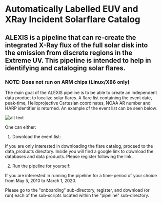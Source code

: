 # Automatically Labelled EUV and XRay Incident Solarflare Catalog
## ALEXIS is a pipeline that can re-create the integrated X-Ray flux of the full solar disk into the emission from discrete regions in the Extreme UV. This pipeline is intended to help in identifying and cataloging solar flares. 
### NOTE: Does not run on ARM chips (Linux/X86 only)


The main goal of the ALEXIS pipeline is to be able to create an independent data product to localize solar flares. 
A flare list containing the event date, peak-time, Helioprojective Cartesian coordinates, NOAA AR number and HARP identifier is returned.
An example of the event list can be seen below:

![alt text](./github_imgs/example_event_list.png)

One can either:

1. Download the event list:

If you are only interested in downloading the flare catalog, proceed to the data_products directory. 
Inside you will find a google link to download the databases and data products. 
Please register following the link.

2. Run the pipeline for yourself:

If you are interested in running the pipeline for a time-period of your choice from May 5, 2010 to March 1, 2020.

Please go to the "onboarding" sub-directory, register, and download (or run) each of the sub-scripts located within the "pipeline" sub-directory.


